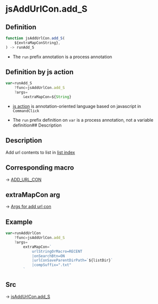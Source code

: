 # jsAddUrlCon.add_S

## Definition

```js.js
function jsAddUrlCon.add_S(
	${extraMapConString},
) -> runAdd_S
```

- The `run` prefix annotation is a process annotation
## Definition by js action

```js.js
var=runAdd_S
	?func=jsAddUrlCon.add_S
	?args=
		&extraMapCon=${String}
```

- [js action](#) is annotation-oriented language based on javascript in `CommandClick`

- The `run` prefix definition on `var` is a process annotation, not a variable definition## Description

## Description

Add url contents to list in [list index](https://github.com/puutaro/CommandClick/blob/master/md/developer/configs/listIndexConfig.md)

## Corresponding macro

-> [ADD_URL_CON](https://github.com/puutaro/CommandClick/blob/master/md/developer/js_action/js_action_macro_for_toolbar.md#add_url_con)

## extraMapCon arg

-> [Args for add url con](https://github.com/puutaro/CommandClick/blob/master/md/developer/js_action/js_action_macro_for_toolbar.md#args-for-add_url_con)

## Example

```js
var=runAddUrlCon
    ?func=jsAddUrlCon.add_S
    ?args=
        extraMapCon=`
            urlStringOrMacro=RECENT
            |onSearchBtn=ON
            |urlConSaveParentDirPath=`${listDir}`
            |compSuffix=".txt"
        `
```



## Src

-> [jsAddUrlCon.add_S](https://github.com/puutaro/CommandClick/blob/master/app/src/main/java/com/puutaro/commandclick/fragment_lib/terminal_fragment/js_interface/toolbar/JsAddUrlCon.kt#L26)


